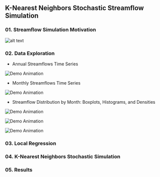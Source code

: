 ## K-Nearest Neighbors Stochastic Streamflow Simulation

### 01. Streamflow Simulation Motivation 

![alt text](http://url/to/img.png)

### 02. Data Exploration

* Annual Streamflows Time Series

![Demo Animation](../plots/plotWY.png?raw=true)

* Monthly Streamflows Time Series

![Demo Animation](../plots/plotMNF.png?raw=true)

* Streamflow Distribution by Month: Boxplots, Histograms, and Densities

![Demo Animation](../plots/plotBplot.png?raw=true)

![Demo Animation](../plots/plotHist.png?raw=true)

![Demo Animation](../plots/plotDen.png?raw=true)

### 03. Local Regression

### 04. K-Nearest Neighbors Stochastic Simulation

### 05. Results
